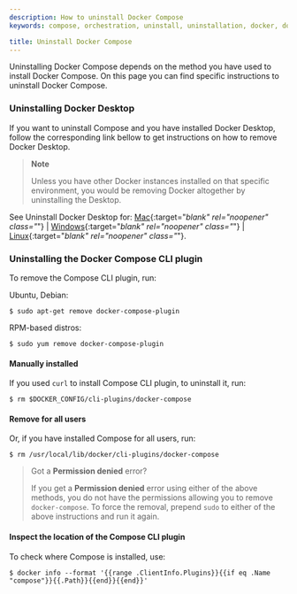 ```yaml
---
description: How to uninstall Docker Compose
keywords: compose, orchestration, uninstall, uninstallation, docker, documentation

title: Uninstall Docker Compose
---
```


Uninstalling Docker Compose depends on the method you have used to install Docker Compose. On this page you can find specific instructions to uninstall Docker Compose.


### Uninstalling Docker Desktop

If you want to uninstall Compose and you have installed Docker Desktop, follow the corresponding link bellow to get instructions on how to remove Docker Desktop.

> **Note**
>
> Unless you have other Docker instances installed on that specific environment, you would be removing Docker altogether by uninstalling the Desktop.

See Uninstall Docker Desktop for:
[Mac](../../desktop/install/mac-install.md/#uninstall-docker-desktop){:target="_blank" rel="noopener" class="_"} |
[Windows](../../desktop/install/windows-install.md/#uninstall-docker-desktop){:target="_blank" rel="noopener" class="_"} |
[Linux](../../desktop/install/linux-install.md/#uninstall-docker-desktop){:target="_blank" rel="noopener" class="_"}.

### Uninstalling the Docker Compose CLI plugin

To remove the Compose CLI plugin, run:

Ubuntu, Debian:

```console
$ sudo apt-get remove docker-compose-plugin
```
RPM-based distros:

```console
$ sudo yum remove docker-compose-plugin
```

#### Manually installed

If you used `curl` to install Compose CLI plugin, to uninstall it, run:

```console
$ rm $DOCKER_CONFIG/cli-plugins/docker-compose
```

#### Remove for all users

Or, if you have installed Compose for all users, run:

```console
$ rm /usr/local/lib/docker/cli-plugins/docker-compose
```

> Got a **Permission denied** error?
>
> If you get a **Permission denied** error using either of the above
> methods, you do not have the permissions allowing you to remove
> `docker-compose`. To force the removal, prepend `sudo` to either of the above instructions and run it again.

#### Inspect the location of the Compose CLI plugin

To check where Compose is installed, use:

```console
$ docker info --format '{{range .ClientInfo.Plugins}}{{if eq .Name "compose"}}{{.Path}}{{end}}{{end}}'
```